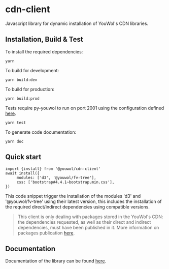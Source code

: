 # cdn-client

Javascript library for dynamic installation of YouWol's CDN libraries.

## Installation, Build & Test

To install the required dependencies:

```shell
yarn
```

To build for development:

```shell
yarn build:dev
```

To build for production:

```shell
yarn build:prod
```

Tests require py-youwol to run on port 2001 using the configuration defined [here](https://github.com/youwol/integration-tests-conf).

```shell
yarn test
```

To generate code documentation:

```shell
yarn doc
```

## Quick start

```
import {install} from '@youwol/cdn-client'
await install({
     modules: ['d3', '@youwol/fv-tree'],
     css: ['bootstrap#4.4.1~bootstrap.min.css'],
})
```
This code snippet trigger the installation of the modules 'd3' and '@youwol/fv-tree' using their latest version,
this includes the installation of the required direct/indirect dependencies using compatible versions.

> This client is only dealing with packages stored in the YouWol's CDN: the dependencies
> requested, as well as their direct and indirect dependencies, must have been published in it.
> More information on packages publication [here](https://platform.youwol.com/documentation/py-youwol/publish-package).

## Documentation

Documentation of the library can be found [here](https://platform.youwol.com/applications/@youwol/cdn-explorer/latest?package=@youwol/cdn-client).

